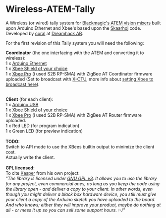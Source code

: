 Wireless-ATEM-Tally
===================

A Wireless (or wired) tally system for <a href="http://www.blackmagicdesign.com/products/atem/">Blackmagic's ATEM vision mixers</a> built upon Arduino Ethernet and Xbee's based upon the <a href="http://skaarhoj.com/">Skaarhoj</a> code. Developed by <a href="http://jonasbengtson.se">coral</a> at <a href="http://dreamhack.se">Dreamhack AB</a>.

For the first revision of this Tally system you will need the following:

<b>Coordinator</b> (the one interfacing with the ATEM and converting it to wireless):<br />
1 x <a href="http://arduino.cc/en/Main/ArduinoBoardEthernet">Arduino Ethernet</a><br />
1 x <a href="http://arduino.cc/en/Main/ArduinoWirelessProtoShield">Xbee Shield of your choice</a><br />
1 x <a href="http://www.digi.com/products/wireless-wired-embedded-solutions/zigbee-rf-modules/zigbee-mesh-module/xbee-zb-module#overview">Xbee Pro</a> (i used S2B RP-SMA) with ZigBee AT Coordinator firmware uploaded (Set to broadcast with <a href="http://www.digi.com/support/productdetail?pid=3352">X-CTU</a>, more info about <a href="https://sites.google.com/site/xbeetutorial/xbee-introduction/zigbee_setup">setting Xbee to broadcast here</a>).<br />

<br />
<b>Client</b> (for each client):<br />
1 x <a href="http://arduino.cc/en/Main/ArduinoBoardUno">Arduino USB</a><br />
1 x <a href="http://arduino.cc/en/Main/ArduinoWirelessProtoShield">Xbee Shield of your choice</a><br />
1 x <a href="http://www.digi.com/products/wireless-wired-embedded-solutions/zigbee-rf-modules/zigbee-mesh-module/xbee-zb-module#overview">Xbee Pro</a> (i used S2B RP-SMA) with ZigBee AT Router firmware uploaded.<br />
1 x Red LED (for program indication)<br />
1 x Green LED (for preview indication)<br />
<br />
<b>TODO:</b><br />
Switch to API mode to use the XBees builtin output to minimize the client cost.<br />
Actually write the client.
<br /><br />
<b>GPL licensed:</b><br />
To cite <a href="https://github.com/kasperskaarhoj/Arduino-Library-for-ATEM-Switchers">Kasper</a> from his own project: <br />
<i>"The library is licensed under <a href="http://www.gnu.org/licenses/gpl.html">GNU GPL v3</a>. It allows you to use the library for any project, even commercial ones, as long as you keep the code using the library open - and deliver a copy to your client. In other words, even though you might deliver a black box hardware device, you still must give your client a copy of the Arduino sketch you have uploaded to the board. And who knows; either they will improve your product, maybe do nothing at all - or mess it up so you can sell some support hours. :-)"</i><br />
